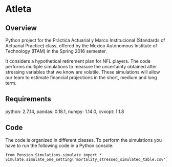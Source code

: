# Atleta

## Overview

Python project for the Práctica Actuarial y Marco Institucional (Standards of Actuarial Practice) class, offered by the Mexico Autonomous Institute of Technology (ITAM) in the Spring 2016 semester.

It considers a hypothetical retirement plan for NFL players. The code performs multiple simulations to measure the uncertainty obtained after stressing variables that we know are volatile. These simulations will allow our team to estimate financial projections in the short, medium and long term.

## Requirements

python: 2.7.14,
pandas: 0.18.1,
numpy: 1.14.0,
cvxopt: 1.1.8

## Code

The code is organized in different classes. To perform the simulations you have to run the following code in a Python console:
```
from Pension.Simulations.simulate import *
Simulate.simulate_one_setting('mortality_stressed_simulated_table.csv')
```
